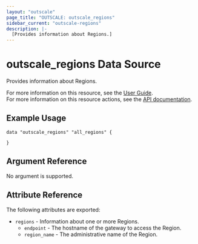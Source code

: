 ```yaml
---
layout: "outscale"
page_title: "OUTSCALE: outscale_regions"
sidebar_current: "outscale-regions"
description: |-
  [Provides information about Regions.]
---
```


# outscale_regions Data Source

Provides information about Regions.

For more information on this resource, see the [User Guide](https://docs.outscale.com/en/userguide/About-Regions-Endpoints-and-Availability-Zones.html).  
For more information on this resource actions, see the [API documentation](https://docs.outscale.com/api#readregions).

## Example Usage

```hcl
data "outscale_regions" "all_regions" {
  
}
```

## Argument Reference

No argument is supported.

## Attribute Reference

The following attributes are exported:

* `regions` - Information about one or more Regions.
    * `endpoint` - The hostname of the gateway to access the Region.
    * `region_name` - The administrative name of the Region.
